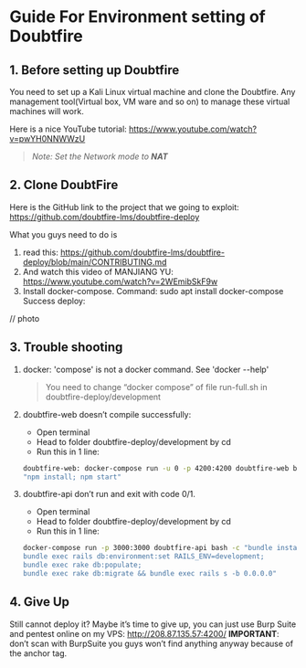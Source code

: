 # Guide For Environment setting of Doubtfire

## 1. Before setting up Doubtfire

You need to set up a Kali Linux virtual machine and clone the Doubtfire. Any management tool(Virtual box, VM ware and so on) to manage these virtual machines will work.

Here is a nice YouTube tutorial: <https://www.youtube.com/watch?v=pwYH0NNWWzU>

> *Note: Set the Network mode to **NAT***

## 2. Clone DoubtFire

Here is the GitHub link to the project that we going to exploit:
<https://github.com/doubtfire-lms/doubtfire-deploy>

What you guys need to do is

1. read this: <https://github.com/doubtfire-lms/doubtfire-deploy/blob/main/CONTRIBUTING.md>
2. And watch this video of MANJIANG YU: <https://www.youtube.com/watch?v=2WEmibSkF9w>
3. Install docker-compose. Command: sudo apt install docker-compose
Success deploy:

// photo

## 3. Trouble shooting

1. docker: 'compose' is not a docker command. See 'docker --help'
    > You need to change “docker compose” of file run-full.sh in doubtfire-deploy/development

2. doubtfire-web doesn’t compile successfully:
   - Open terminal
   - Head to folder doubtfire-deploy/development by cd
   - Run this in 1 line: 

    ```sh
    doubtfire-web: docker-compose run -u 0 -p 4200:4200 doubtfire-web bash -c
    "npm install; npm start"
    ```

1. doubtfire-api don’t run and exit with code 0/1.
   - Open terminal
   - Head to folder doubtfire-deploy/development by cd
   - Run this in 1 line:

    ``` sh
    docker-compose run -p 3000:3000 doubtfire-api bash -c "bundle install;
    bundle exec rails db:environment:set RAILS_ENV=development;
    bundle exec rake db:populate;
    bundle exec rake db:migrate && bundle exec rails s -b 0.0.0.0"
    ```

## 4. Give Up

Still cannot deploy it?
Maybe it’s time to give up, you can just use Burp Suite and pentest online on my VPS:
<http://208.87.135.57:4200/>
**IMPORTANT**: don’t scan with BurpSuite you guys won’t find anything anyway because of the anchor tag.
